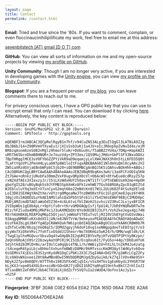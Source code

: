 ```yaml
---
layout: page
title: Contact
permalink: /contact.html
---
```


**Email**: Tried and true since the '80s. If you want to comment, complain, or even floccinaucinihilipilificate my work, feel free to email me at this address:

[sevenbitstech [AT] gmail [D O T] com](mailto:sevenbitstech@gmail.com)

**GitHub**: You can view all sorts of information on me and my open-source projects by viewing [my profile on GitHub](https://github.com/SevenBits/).

**Unity Community**: Though I am no longer very active, if you are interested in developing games with the [Unity engine](http://unity3d.com/), you can view [my profile on the Unity Community](http://forum.unity3d.com/members/sevenbits.79144/).

**Blogspot**: If you are a frequent peruser of [my blog](http://sevenbits-tech-blog.blogspot.com/), you can leave comments there to reach out to me.

For privacy conscious users, I have a GPG public key that you can use to encrypt email that only I can read. You can download it by clicking [here](/downloads/pub-key.gpg). Alternatively, the key content is reproduced below:

	-----BEGIN PGP PUBLIC KEY BLOCK-----
	Version: GnuPG/MacGPG2 v2.0.20 (Darwin)
	Comment: GPGTools - http://gpgtools.org
	
	mQENBFIrmJABCAC3QCpRelRgyB1n7hf/v94CuZNS3ALg3EuZlQgGl3LATNiA9ZJg
	0bJB6bJ14+Z90RVmVTXvaEvz/jXIsSsb3uKjIa4JV+oIcJR6ophpZvNuId4s/ejM
	BR8zqAsom6zeSd02nMglz9hmor5luH/+DUbuu9s/f5aBBZJYU4a/7DNp+HapkWZI
	uM5Tb65bcnDkmB0HNQR+Jx7ouzVdy+ZP33ms/1QS9MujJMdo+GkPlSF33NxvDDXz
	7BpTHRgglMCE3sV0FYbGZZPYiVkR9aD9eqemjyLolXW4JNXX3hOn5tLLKFD35Q0t
	TLaFtYqoVPi2PenH4LyLaOATp8W1loItFsgxABEBAAG0I1NldmVuQml0cyA8c2V2
	ZW5iaXRzdGVjaEBnbWFpbC5jb20+iQE9BBMBCgAnBQJSK5iQAhsvBQkHhh+ABQsJ
	CAcDBRUKCQgLBRYCAwEAAh4BAheAAAoJEBZdBqR9bqKms3wH/i3adFCFzODIq5KN
	Zt7GAe+oRnkzjUNvbFa30mmZVxF0ugvQRpX0cVl+O6AcWI+0tYwEue8cdRsyZS7p
	rxN2XdfAEs3XIexzyJr/I51LXzWdxHUY250avzNT11TrlcPTnEWEUsm92me+HpOH
	gboYgIS28/uBGyBqkSs9JYFMB3SpbXmKv8Fk1zmhWE7TGu568RUAyZpcD1qBIZtd
	WJEbluluYXq3edI+V7snCyxG2mqt66e2ZmNdcKn017W1L2ULU682F4tSuXqVElo8
	LoI3D81SEXWgYAmZtXe/vUYzrg0MgoaNwJTnzBWO8xtFGc1GlgVCme8Jquz6Y4KK
	38gjzOi5AQ0EUiuYkAEIAMSlahiQa5Pb5tSFc61liY54I9dsEW6F9EBjCIMUD8pC
	MUDjAMZcmdDTAQlaWoOdIZ36+4c6L6tvLfblIWzHJSzvhsiVZ3RvCJLxjyxBFICR
	2VIbpWUs1gE8b4pLr+9pYifs0r+tKrvGMDOAQpIsfjfpU14L7JkR9YNQRwDRTw7m
	M1z/hFZluda4DMGjMkP4c1J3uAXMEbQXr8Yo9dOIB3J3LFt/Vsh2keJegx4gi74N
	RErh6UH8K8LREAPUqM6pI5QtjosljmWUaFV70IuTsUljRII0V1h8YgtVuO3vUWai
	93AqgqNMNBloKXs0dX51jUN/e8JNVTVrW/9ekeyoxPEAEQEAAYkCRAQYAQoADwUC
	UiuYkAIbLgUJB4YfgAEpCRAWXQakfW6ipsBdIAQZAQoABgUCUiuYkAAKCRBW0b7R
	sZhTxCvOB/0bzgjVeQ8qlS/IDMd2gpyjh6doF10vg1seNWgpgdeoTsE0ItpjY/o3
	giyWo7XiOXeVRvi7fohTixOSddJISheorrNo7XOKmGz5wK24/h/OMN/wqEldk/LK
	/TwgE1plhxMGQvurXbsvDq4twGHpBkIE2qUMIIBYVxPpjHTvVQQTP3PtVy0Kzpn/
	ZeQnV6RoAjV0Sr2I6zwyAatOPCRj9CI51D/EcqOxu6It/FyG5o+44p/tDbEuHfoK
	Sdjhtk820JMlD+Ns/arI9xlCa0qqbi4TNLi/h/HW6iyIU+htLhLtn2kM4Jo4zatg
	/tdceqeR4tpiLbjx8hHolVxhunfmBWEzD8MH/0kMfxsscKmOM3AytlWdKytv6Qve
	OiGEMVx74jEGsJ63S1ynKyddN1DqCiPbKi2X3CJ5qI4NA+Dd2fR/g1WRcLCgZ2Fy
	ILs9AOvWXovee1Z0t8AwMBo8DwI5NVbDDRQMJgdZbyGuik6/kZ7q1lVOv4Ne9SV+
	NDyk2Zfpv8m6QDY/ATTTh8x19835FXxWIjq5Ix/vSsXHTkv1gEoHbydi3YHSR7tW
	bLjKXJrxpe0S4XOLOx+oidNrGOnGRJ7jUDGI1hRIYq0hgO19nthxBkCCZrHlIoJI
	9TiaxBNtZeFdRVCJbb4CT018iXjOdZcfYSVQ7uIa2sWUD4/Oofnv1AzJy1c=
	=h25F 
	-----END PGP PUBLIC KEY BLOCK-----

**Fingerprint**: 3FBF 30A6 C0E2 6054 E0A2 71DA 165D 06A4 7D6E A2A6

**Key ID**: 165D06A47D6EA2A6